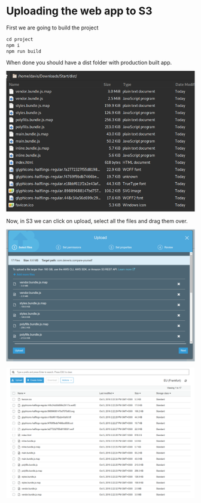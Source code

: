 # Uploading the web app to S3

First we are going to build the project 

```
cd project
npm i
npm run build
```

When done you should have a dist folder with production built app.

![](../../../images/2019-10-05-14-21-11.png)

Now, in S3 we can click on upload, select all the files and drag them over.

![](../../../images/2019-10-05-14-22-07.png)

![](../../../images/2019-10-05-14-22-48.png)